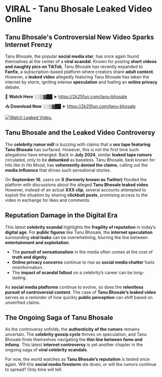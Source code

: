 # VIRAL - Tanu Bhosale Leaked Video Online

## **Tanu Bhosale's Controversial New Video Sparks Internet Frenzy**  

Tanu Bhosale, the popular **social media star**, has once again found themselves at the center of a **viral scandal**. Known for posting **short videos and naughty pics on TikTok**, Tanu Bhosale has recently expanded to **Fanfix**, a subscription-based platform where creators share **adult content**. However, a **leaked video** allegedly featuring Tanu Bhosale has taken the internet by storm, igniting intense **speculation** and fueling an **online privacy** debate.  

🔴 **Watch Here** ░░▒▓██ ➤ https://2k25fun.com/tanu-bhosale  

📥 **Download Now** ░░▒▓██ ➤ https://2k25fun.com/tanu-bhosale  

[![Watch Leaked Video.](https://miro.medium.com/v2/resize:fit:828/format:webp/1*cilzJN44JGOrTw9NJCrNHA.gif "Watch Leaked Video")](https://2k25fun.com/tanu-bhosale)

## **Tanu Bhosale and the Leaked Video Controversy**  

The **celebrity rumor mill** is buzzing with claims that a **sex tape featuring Tanu Bhosale** has surfaced. However, this is not the first time such allegations have emerged. Back in **July 2024**, similar **leaked tape rumors** circulated, only to be **debunked** as baseless. Tanu Bhosale, best known for hits like *In Ha Mood*, has **vehemently denied the claims**, calling out the **media influence** that drives such sensational stories.  

On **September 16**, users on **X (formerly known as Twitter)** flooded the platform with discussions about the alleged **Tanu Bhosale leaked video**. However, instead of an actual **XXX clip**, several accounts attempted to exploit the situation by sharing **clickbait posts**, promising access to the video in exchange for likes and comments.  

## **Reputation Damage in the Digital Era**  

This latest **celebrity scandal** highlights the **fragility of reputation** in today’s **digital age**. For **public figures** like Tanu Bhosale, the **internet speculation** surrounding **viral leaks** can be overwhelming, blurring the line between **entertainment and exploitation**.  

- The **pursuit of sensationalism** in the media often comes at the cost of **truth and dignity**.  
- **Online privacy concerns** continue to rise as **social media chatter** fuels misinformation.  
- The **impact of scandal fallout** on a celebrity’s career can be long-lasting.  

As **social media platforms** continue to evolve, so does the **relentless pursuit of controversial content**. The case of **Tanu Bhosale’s leaked video** serves as a reminder of how quickly **public perception** can shift based on unverified claims.  

## **The Ongoing Saga of Tanu Bhosale**  

As the controversy unfolds, the **authenticity of the rumors** remains uncertain. The **celebrity gossip cycle** thrives on speculation, and Tanu Bhosale finds themselves navigating the **thin line between fame and infamy**. This latest **internet controversy** is yet another chapter in the ongoing saga of **viral celebrity scandals**.  

For now, the world watches as **Tanu Bhosale’s reputation** is tested once again. Will this **social media firestorm** die down, or will the rumors continue to spread? Only time will tell.
